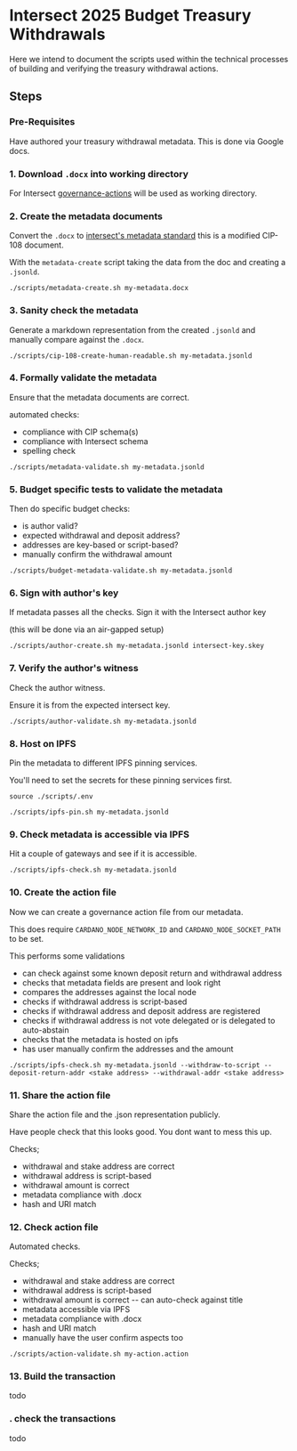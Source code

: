 # Intersect 2025 Budget Treasury Withdrawals

Here we intend to document the scripts used within the technical processes of building and verifying the treasury withdrawal actions.

## Steps

### Pre-Requisites

Have authored your treasury withdrawal metadata.
This is done via Google docs.

### 1. Download `.docx` into working directory

For Intersect [governance-actions](https://github.com/IntersectMBO/governance-actions) will be used as working directory.

### 2. Create the metadata documents

Convert the `.docx` to [intersect's metadata standard](https://github.com/IntersectMBO/governance-actions/tree/main/schemas)
this is a modified CIP-108 document.

With the `metadata-create` script taking the data from the doc and creating a `.jsonld`.

```shell
./scripts/metadata-create.sh my-metadata.docx
```

### 3. Sanity check the metadata

Generate a markdown representation from the created `.jsonld`
and manually compare against the `.docx`.

```shell
./scripts/cip-108-create-human-readable.sh my-metadata.jsonld
```

### 4. Formally validate the metadata

Ensure that the metadata documents are correct.

automated checks:
- compliance with CIP schema(s)
- compliance with Intersect schema
- spelling check

```shell
./scripts/metadata-validate.sh my-metadata.jsonld
```

### 5. Budget specific tests to validate the metadata

Then do specific budget checks:
- is author valid?
- expected withdrawal and deposit address?
- addresses are key-based or script-based?
- manually confirm the withdrawal amount

```shell
./scripts/budget-metadata-validate.sh my-metadata.jsonld
```

### 6. Sign with author's key

If metadata passes all the checks.
Sign it with the Intersect author key

(this will be done via an air-gapped setup)

```shell
./scripts/author-create.sh my-metadata.jsonld intersect-key.skey
```

### 7. Verify the author's witness

Check the author witness.

Ensure it is from the expected intersect key.

```shell
./scripts/author-validate.sh my-metadata.jsonld
```

### 8. Host on IPFS

Pin the metadata to different IPFS pinning services.

You'll need to set the secrets for these pinning services first.

```shell
source ./scripts/.env

./scripts/ipfs-pin.sh my-metadata.jsonld
```

### 9. Check metadata is accessible via IPFS

Hit a couple of gateways and see if it is accessible.

```shell
./scripts/ipfs-check.sh my-metadata.jsonld
```

### 10. Create the action file

Now we can create a governance action file from our metadata.

This does require `CARDANO_NODE_NETWORK_ID` and `CARDANO_NODE_SOCKET_PATH` to be set.

This performs some validations
- can check against some known deposit return and withdrawal address
- checks that metadata fields are present and look right
- compares the addresses against the local node
- checks if withdrawal address is script-based
- checks if withdrawal address and deposit address are registered
- checks if withdrawal address is not vote delegated or is delegated to auto-abstain
- checks that the metadata is hosted on ipfs
- has user manually confirm the addresses and the amount

```shell
./scripts/ipfs-check.sh my-metadata.jsonld --withdraw-to-script --deposit-return-addr <stake address> --withdrawal-addr <stake address>
```

### 11. Share the action file

Share the action file and the .json representation publicly.

Have people check that this looks good.
You dont want to mess this up.

Checks;
- withdrawal and stake address are correct
- withdrawal address is script-based
- withdrawal amount is correct
- metadata compliance with .docx
- hash and URI match

### 12. Check action file

Automated checks.

Checks;
- withdrawal and stake address are correct
- withdrawal address is script-based
- withdrawal amount is correct -- can auto-check against title
- metadata accessible via IPFS
- metadata compliance with .docx
- hash and URI match
- manually have the user confirm aspects too

```shell
./scripts/action-validate.sh my-action.action
```

### 13. Build the transaction

todo

### . check the transactions

todo